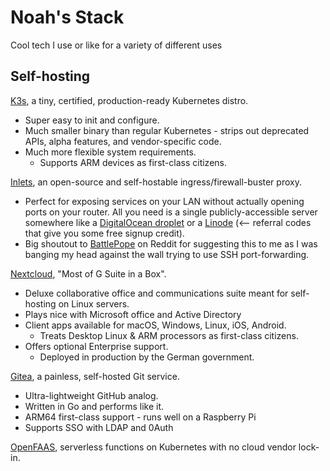 # Noah's Stack

Cool tech I use or like for a variety of different uses

## Self-hosting

[K3s](https://github.com/rancher/k3s), a tiny, certified, production-ready Kubernetes distro.

- Super easy to init and configure.
- Much smaller binary than regular Kubernetes - strips out deprecated APIs, alpha features, and vendor-specific code.
- Much more flexible system requirements.
  - Supports ARM devices as first-class citizens.

[Inlets](https://github.com/inlets/inlets), an open-source and self-hostable ingress/firewall-buster proxy.

- Perfect for exposing services on your LAN without actually opening ports on your router. All you need is a single publicly-accessible server somewhere like a [DigitalOcean droplet](https://m.do.co/c/608be2b71903) or a [Linode](https://www.linode.com/?r=a0e610b5d050b99292c8dc2b4b6da0e8b63405ed) (<-- referral codes that give you some free signup credit).
- Big shoutout to [BattlePope](https://www.reddit.com/user/BattlePope) on Reddit for suggesting this to me as I was banging my head against the wall trying to use SSH port-forwarding.

[Nextcloud](https://github.com/nextcloud/server), "Most of G Suite in a Box".

- Deluxe collaborative office and communications suite meant for self-hosting on Linux servers.
- Plays nice with Microsoft office and Active Directory
- Client apps available for macOS, Windows, Linux, iOS, Android.
  - Treats Desktop Linux & ARM processors as first-class citizens.
- Offers optional Enterprise support.
  - Deployed in production by the German government.

[Gitea](https://github.com/go-gitea/gitea), a painless, self-hosted Git service.

- Ultra-lightweight GitHub analog.
- Written in Go and performs like it.
- ARM64 first-class support - runs well on a Raspberry Pi
- Supports SSO with LDAP and 0Auth

[OpenFAAS](https://github.com/openfaas/faas), serverless functions on Kubernetes with no cloud vendor lock-in.